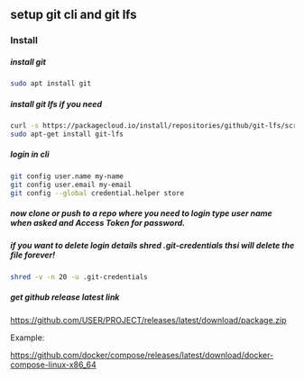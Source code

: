 ## setup git cli and git lfs

### Install

##### install git
```zsh
sudo apt install git
```

##### install git lfs if you need
```bash
curl -s https://packagecloud.io/install/repositories/github/git-lfs/script.deb.sh | sudo bash
sudo apt-get install git-lfs
```

##### login in cli
```bash
git config user.name my-name
git config user.email my-email
git config --global credential.helper store
```

##### now clone or push to a repo where you need to login type user name when asked and Access Token for password.

##### if you want to delete login details shred .git-credentials thsi will delete the file forever!
```bash
shred -v -n 20 -u .git-credentials
```
##### get github release latest link

https://github.com/USER/PROJECT/releases/latest/download/package.zip

Example:

https://github.com/docker/compose/releases/latest/download/docker-compose-linux-x86_64
